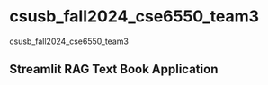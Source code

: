 # csusb_fall2024_cse6550_team3
csusb_fall2024_cse6550_team3


## Streamlit RAG Text Book Application 
